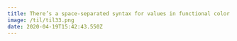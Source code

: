```yaml
---
title: There’s a space-separated syntax for values in functional color notations.
image: /til/til33.png
date: 2020-04-19T15:42:43.550Z
---
```

